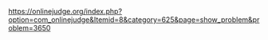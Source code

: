 https://onlinejudge.org/index.php?option=com_onlinejudge&Itemid=8&category=625&page=show_problem&problem=3650
